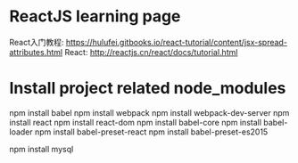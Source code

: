 # ReactJS learning page
React入门教程: https://hulufei.gitbooks.io/react-tutorial/content/jsx-spread-attributes.html 
React: http://reactjs.cn/react/docs/tutorial.html

# Install project related node_modules
npm install babel
npm install webpack
npm install webpack-dev-server
npm install react
npm install react-dom
npm install babel-core
npm install babel-loader
npm install babel-preset-react
npm install babel-preset-es2015

npm install mysql